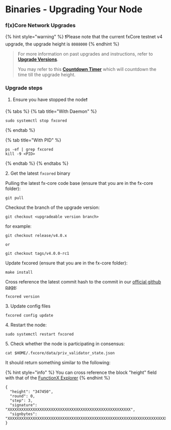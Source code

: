 # Binaries - Upgrading Your Node

### f(x)Core Network Upgrades

{% hint style="warning" %}
❗️Please note that the current fxCore testnet v4 upgrade, the upgrade height is `8088000`
{% endhint %}

> For more information on past upgrades and instructions, refer to [**Upgrade Versions**](../versions/README.md).
>
> You may refer to this [**Countdown Timer**](https://functionx.github.io/fx-core/tools/countdown.html?network=testnet) which will countdown the time till the upgrade height.

### Upgrade steps

1. Ensure you have stopped the node❗

{% tabs %}
{% tab title="With Daemon" %}
```
sudo systemctl stop fxcored
```
{% endtab %}

{% tab title="With PID" %}
```
ps -ef | grep fxcored
kill -9 <PID>
```
{% endtab %}
{% endtabs %}

2\. Get the latest `fxcored` binary

Pulling the latest fx-core code base (ensure that you are in the fx-core folder):

```
git pull
```

Checkout the branch of the upgrade version:

```shell
git checkout <upgradeable version branch>
```

for example:

```
git checkout release/v4.0.x

or

git checkout tags/v4.0.0-rc1
```

Update fxcored (ensure that you are in the fx-core folder):

```
make install
```

Cross reference the latest commit hash to the commit in our [official github page](https://github.com/FunctionX/fx-core):

```
fxcored version
```

3\. Update config files

```
fxcored config update
```

4\. Restart the node:

```
sudo systemctl restart fxcored
```

5\. Check whether the node is participating in consensus:

```
cat $HOME/.fxcore/data/priv_validator_state.json
```

It should return something similar to the following:

{% hint style="info" %}
You can cross reference the block "height" field with that of the [FunctionX Explorer](https://dhobyghaut-explorer.functionx.io/fxcore/blocks)
{% endhint %}

```
{
  "height": "347450",
  "round": 0,
  "step": 3,
  "signature": "XXXXXXXXXXXXXXXXXXXXXXXXXXXXXXXXXXXXXXXXXXXXXXXXXXXXXX",
  "signbytes": "XXXXXXXXXXXXXXXXXXXXXXXXXXXXXXXXXXXXXXXXXXXXXXXXXXXXXXXXXXXXXXXXXXXXXXXXXXXXXXXXXXXXXXXXXXXXXX"
}
```